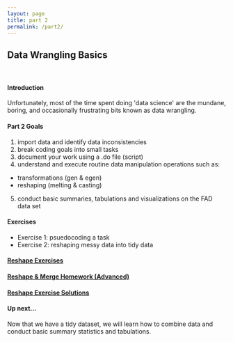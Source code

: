 ```yaml
---
layout: page
title: part 2
permalink: /part2/
---
```


## Data Wrangling Basics
<br>


#### Introduction    
Unfortunately, most of the time spent doing 'data science' are the mundane, boring, and occasionally frustrating bits known as data wrangling.  


####  Part 2 Goals    

1. import data and identify data inconsistencies
2. break coding goals into small tasks
3. document your work using a .do file (script)
4. understand and execute routine data manipulation operations such as:  
- transformations (gen & egen)
- reshaping (melting & casting)
5. conduct basic summaries, tabulations and visualizations on the FAD data set

#### Exercises   
- Exercise 1: psuedocoding a task 
- Exercise 2: reshaping messy data into tidy data  



#### [Reshape Exercises](https://github.com/GeoCenter/StataTraining/blob/master/Day2/DoFiles/Reshape_Homework.do)  



#### [Reshape & Merge Homework (Advanced)](https://github.com/GeoCenter/StataTraining/blob/master/Day2/DoFiles/Homework.do)  



#### [Reshape Exercise Solutions](https://github.com/GeoCenter/StataTraining/blob/master/Day2/DoFiles/Reshape_exercises_lauraAnswers.do)  



#### Up next...
Now that we have a tidy dataset, we will learn how to combine data and conduct basic summary statistics and tabulations.
